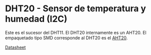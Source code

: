 # DHT20 - Sensor de temperatura y humedad (I2C)

Este es el sucesor del DHT11. El DHT20 internamente es un AHT20. El empaquetado tipo SMD corresponde al DHT20 es el [AHT20](https://github.com/nstrappazzonc/CH552/blob/main/doc/datasheets/AHT20.pdf).

[Datasheet](https://github.com/nstrappazzonc/CH552/blob/main/doc/datasheets/DHT20.pdf)
